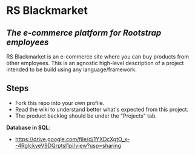 # RS Blackmarket
## _The e-commerce platform for Rootstrap employees_

RS Blackmarket is an e-commerce site where you can buy products from other employees.
This is an agnostic high-level description of a project intended to be build using any language/framework.

## Steps

- Fork this repo into your own profile.
- Read the wiki to understand better what's expected from this project.
- The product backlog should be under the "Projects" tab.

**Database in SQL**:
- https://drive.google.com/file/d/1YXDcXgtO_x--4RglckyeV9DQrptsI1pi/view?usp=sharing
